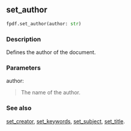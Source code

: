 ## set_author ##

```python
fpdf.set_author(author: str)
```
### Description ###

Defines the author of the document.

### Parameters ###

author:
> The name of the author.

### See also ###

[set_creator](set_creator.md), [set_keywords](set_keywords.md), [set_subject](set_subject.md), [set_title](set_title.md).
